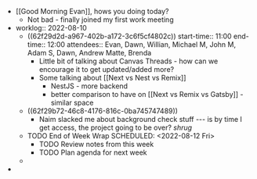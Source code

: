 - [[Good Morning Evan]], hows you doing today?
	- Not bad - finally joined my first work meeting
- worklog:: 2022-08-10
	- ((62f29d2d-a967-402b-a172-3c6f5cf4802c))
	  start-time:: 11:00
	  end-time:: 12:00
	  attendees:: Evan, Dawn, Willian, Michael M, John M, Adam S, Dawn, Andrew Matte, Brenda
		- Little bit of talking about Canvas Threads - how can we encourage it to get updated/added more?
		- Some talking about [[Next vs Nest vs Remix]]
			- NestJS - more backend
			- better comparison to have on [[Next vs Remix vs Gatsby]] - similar space
	- ((62f29b72-46c8-4176-816c-0ba745747489))
		- Naim slacked me about background check stuff --- is by time I get access, the project going to be over? *shrug*
	- TODO End of Week Wrap
	  SCHEDULED: <2022-08-12 Fri>
		- TODO Review notes from this week
		- TODO Plan agenda for next week
	-
-